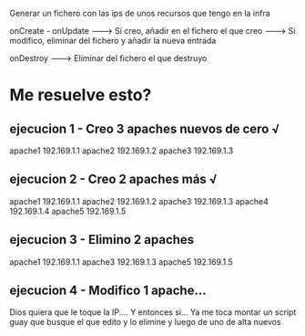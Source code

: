 Generar un fichero con las ips de unos recursos que tengo en la infra

onCreate - onUpdate
---> Si creo, añadir en el fichero el que creo
---> Si modifico, eliminar del fichero y añadir la nueva entrada

onDestroy
---> Eliminar del fichero el que destruyo

# Me resuelve esto? 


## ejecucion 1 - Creo 3 apaches nuevos de cero  √
apache1 192.169.1.1
apache2 192.169.1.2
apache3 192.169.1.3

## ejecucion 2 - Creo 2 apaches más √
apache1 192.169.1.1
apache2 192.169.1.2
apache3 192.169.1.3
apache4 192.169.1.4
apache5 192.169.1.5

## ejecucion 3 - Elimino 2 apaches
apache1 192.169.1.1
apache3 192.169.1.3
apache5 192.169.1.5

## ejecucion 4 - Modifico 1 apache...
Dios quiera que le toque la IP.... Y entonces si...
Ya me toca montar un script guay que busque el que edito y 
    lo elimine y luego de uno de alta nuevos

